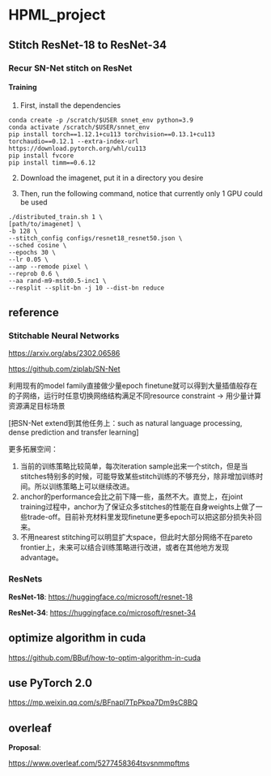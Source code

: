 
# HPML_project

## Stitch ResNet-18 to ResNet-34

### Recur SN-Net stitch on ResNet

#### Training

1. First, install the dependencies

```
conda create -p /scratch/$USER snnet_env python=3.9
conda activate /scratch/$USER/snnet_env
pip install torch==1.12.1+cu113 torchvision==0.13.1+cu113 torchaudio==0.12.1 --extra-index-url https://download.pytorch.org/whl/cu113 
pip install fvcore
pip install timm==0.6.12
```

2. Download the imagenet, put it in a directory you desire

3. Then, run the following command, notice that currently only 1 GPU could be used

```
./distributed_train.sh 1 \
[path/to/imagenet] \
-b 128 \
--stitch_config configs/resnet18_resnet50.json \
--sched cosine \
--epochs 30 \
--lr 0.05 \
--amp --remode pixel \
--reprob 0.6 \
--aa rand-m9-mstd0.5-inc1 \
--resplit --split-bn -j 10 --dist-bn reduce
```

## reference

### **Stitchable Neural Networks**

<https://arxiv.org/abs/2302.06586>

<https://github.com/ziplab/SN-Net>

利用现有的model family直接做少量epoch finetune就可以得到大量插值般存在的子网络，运行时任意切换网络结构满足不同resource constraint -> 用少量计算资源满足目标场景

[把SN-Net extend到其他任务上：such as natural language processing, dense prediction and transfer learning]

更多拓展空间：

1. 当前的训练策略比较简单，每次iteration sample出来一个stitch，但是当stitches特别多的时候，可能导致某些stitch训练的不够充分，除非增加训练时间。所以训练策略上可以继续改进。
2. anchor的performance会比之前下降一些，虽然不大。直觉上，在joint training过程中，anchor为了保证众多stitches的性能在自身weights上做了一些trade-off。目前补充材料里发现finetune更多epoch可以把这部分损失补回来。
3. 不用nearest stitching可以明显扩大space，但此时大部分网络不在pareto frontier上，未来可以结合训练策略进行改进，或者在其他地方发现advantage。



### ResNets

**ResNet-18**: https://huggingface.co/microsoft/resnet-18

**ResNet-34**: https://huggingface.co/microsoft/resnet-34





## optimize algorithm in cuda

<https://github.com/BBuf/how-to-optim-algorithm-in-cuda>



## use PyTorch 2.0

https://mp.weixin.qq.com/s/BFnapl7TpPkpa7Dm9sC8BQ



## overleaf

**Proposal**:

<https://www.overleaf.com/5277458364tsvsnmmpftms>
